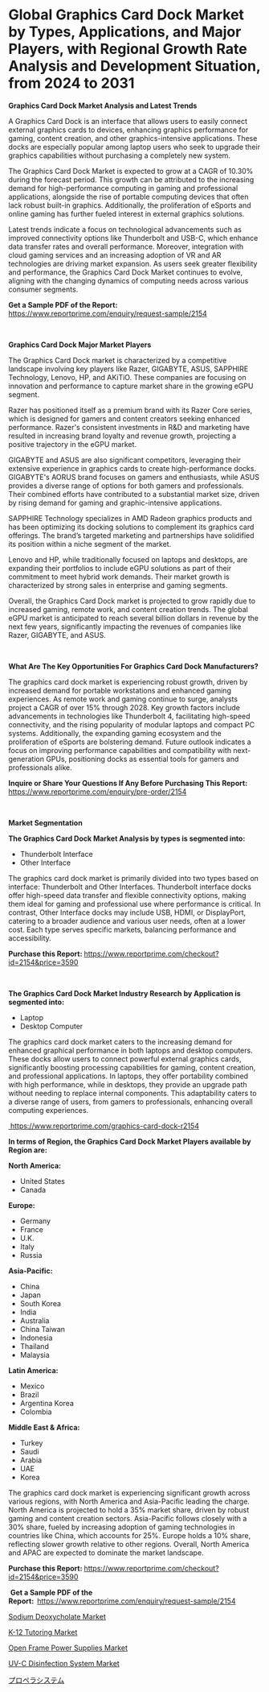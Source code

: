 <p><h1>Global Graphics Card Dock Market by Types, Applications, and Major Players, with Regional Growth Rate Analysis and Development Situation, from 2024 to 2031</h1></p><p><strong>Graphics Card Dock Market Analysis and Latest Trends</strong></p>
<p><p>A Graphics Card Dock is an interface that allows users to easily connect external graphics cards to devices, enhancing graphics performance for gaming, content creation, and other graphics-intensive applications. These docks are especially popular among laptop users who seek to upgrade their graphics capabilities without purchasing a completely new system.</p><p>The Graphics Card Dock Market is expected to grow at a CAGR of 10.30% during the forecast period. This growth can be attributed to the increasing demand for high-performance computing in gaming and professional applications, alongside the rise of portable computing devices that often lack robust built-in graphics. Additionally, the proliferation of eSports and online gaming has further fueled interest in external graphics solutions.</p><p>Latest trends indicate a focus on technological advancements such as improved connectivity options like Thunderbolt and USB-C, which enhance data transfer rates and overall performance. Moreover, integration with cloud gaming services and an increasing adoption of VR and AR technologies are driving market expansion. As users seek greater flexibility and performance, the Graphics Card Dock Market continues to evolve, aligning with the changing dynamics of computing needs across various consumer segments.</p></p>
<p><strong>Get a Sample PDF of the Report:&nbsp;</strong> <a href="https://www.reportprime.com/enquiry/request-sample/2154">https://www.reportprime.com/enquiry/request-sample/2154</a></p>
<p>&nbsp;</p>
<p><strong>Graphics Card Dock Major Market Players</strong></p>
<p><p>The Graphics Card Dock market is characterized by a competitive landscape involving key players like Razer, GIGABYTE, ASUS, SAPPHIRE Technology, Lenovo, HP, and AKiTiO. These companies are focusing on innovation and performance to capture market share in the growing eGPU segment.</p><p>Razer has positioned itself as a premium brand with its Razer Core series, which is designed for gamers and content creators seeking enhanced performance. Razer's consistent investments in R&D and marketing have resulted in increasing brand loyalty and revenue growth, projecting a positive trajectory in the eGPU market.</p><p>GIGABYTE and ASUS are also significant competitors, leveraging their extensive experience in graphics cards to create high-performance docks. GIGABYTE's AORUS brand focuses on gamers and enthusiasts, while ASUS provides a diverse range of options for both gamers and professionals. Their combined efforts have contributed to a substantial market size, driven by rising demand for gaming and graphic-intensive applications.</p><p>SAPPHIRE Technology specializes in AMD Radeon graphics products and has been optimizing its docking solutions to complement its graphics card offerings. The brand’s targeted marketing and partnerships have solidified its position within a niche segment of the market.</p><p>Lenovo and HP, while traditionally focused on laptops and desktops, are expanding their portfolios to include eGPU solutions as part of their commitment to meet hybrid work demands. Their market growth is characterized by strong sales in enterprise and gaming segments.</p><p>Overall, the Graphics Card Dock market is projected to grow rapidly due to increased gaming, remote work, and content creation trends. The global eGPU market is anticipated to reach several billion dollars in revenue by the next few years, significantly impacting the revenues of companies like Razer, GIGABYTE, and ASUS.</p></p>
<p>&nbsp;</p>
<p><strong>What Are The Key Opportunities For Graphics Card Dock Manufacturers?</strong></p>
<p><p>The graphics card dock market is experiencing robust growth, driven by increased demand for portable workstations and enhanced gaming experiences. As remote work and gaming continue to surge, analysts project a CAGR of over 15% through 2028. Key growth factors include advancements in technologies like Thunderbolt 4, facilitating high-speed connectivity, and the rising popularity of modular laptops and compact PC systems. Additionally, the expanding gaming ecosystem and the proliferation of eSports are bolstering demand. Future outlook indicates a focus on improving performance capabilities and compatibility with next-generation GPUs, positioning docks as essential tools for gamers and professionals alike.</p></p>
<p><strong>Inquire or Share Your Questions If Any Before Purchasing This Report:</strong> <a href="https://www.reportprime.com/enquiry/pre-order/2154">https://www.reportprime.com/enquiry/pre-order/2154</a></p>
<p>&nbsp;</p>
<p><strong>Market Segmentation</strong></p>
<p><strong>The Graphics Card Dock Market Analysis by types is segmented into:</strong></p>
<p><ul><li>Thunderbolt Interface</li><li>Other Interface</li></ul></p>
<p><p>The graphics card dock market is primarily divided into two types based on interface: Thunderbolt and Other Interfaces. Thunderbolt interface docks offer high-speed data transfer and flexible connectivity options, making them ideal for gaming and professional use where performance is critical. In contrast, Other Interface docks may include USB, HDMI, or DisplayPort, catering to a broader audience and various user needs, often at a lower cost. Each type serves specific markets, balancing performance and accessibility.</p></p>
<p><strong>Purchase this Report:&nbsp;</strong><a href="https://www.reportprime.com/checkout?id=2154&price=3590">https://www.reportprime.com/checkout?id=2154&price=3590</a></p>
<p>&nbsp;</p>
<p><strong>The Graphics Card Dock Market Industry Research by Application is segmented into:</strong></p>
<p><ul><li>Laptop</li><li>Desktop Computer</li></ul></p>
<p><p>The graphics card dock market caters to the increasing demand for enhanced graphical performance in both laptops and desktop computers. These docks allow users to connect powerful external graphics cards, significantly boosting processing capabilities for gaming, content creation, and professional applications. In laptops, they offer portability combined with high performance, while in desktops, they provide an upgrade path without needing to replace internal components. This adaptability caters to a diverse range of users, from gamers to professionals, enhancing overall computing experiences.</p></p>
<p><a href="https://www.reportprime.com/graphics-card-dock-r2154">&nbsp;https://www.reportprime.com/graphics-card-dock-r2154</a></p>
<p><strong>In terms of Region, the Graphics Card Dock Market Players available by Region are:</strong></p>
<p>
    <p> <strong> North America: </strong>
        <ul>
            <li>United States</li>
            <li>Canada</li>
        </ul>
        </p> 
    <p> <strong> Europe: </strong>
        <ul>
            <li>Germany</li>
            <li>France</li>
            <li>U.K.</li>
            <li>Italy</li>
            <li>Russia</li>
        </ul>
        </p> 
    <p> <strong> Asia-Pacific: </strong>
        <ul>
            <li>China</li>
            <li>Japan</li>
            <li>South Korea</li>
            <li>India</li>
            <li>Australia</li>
            <li>China Taiwan</li>
            <li>Indonesia</li>
            <li>Thailand</li>
            <li>Malaysia</li>
        </ul>
        </p> 
    <p> <strong> Latin America: </strong>
        <ul>
            <li>Mexico</li>
            <li>Brazil</li>
            <li>Argentina Korea</li>
            <li>Colombia</li>
        </ul>
        </p> 
    <p> <strong> Middle East & Africa: </strong>
        <ul>
            <li>Turkey</li>
            <li>Saudi</li>
            <li>Arabia</li>
            <li>UAE</li>
            <li>Korea</li>
        </ul>
    </p>
    </p>
<p><p>The graphics card dock market is experiencing significant growth across various regions, with North America and Asia-Pacific leading the charge. North America is projected to hold a 35% market share, driven by robust gaming and content creation sectors. Asia-Pacific follows closely with a 30% share, fueled by increasing adoption of gaming technologies in countries like China, which accounts for 25%. Europe holds a 10% share, reflecting slower growth relative to other regions. Overall, North America and APAC are expected to dominate the market landscape.</p></p>
<p><strong>Purchase this Report: </strong><a href="https://www.reportprime.com/checkout?id=2154&price=3590">https://www.reportprime.com/checkout?id=2154&price=3590</a></p>
<p>&nbsp;<strong>Get a Sample PDF of the Report:&nbsp;&nbsp;</strong><a href="https://www.reportprime.com/enquiry/request-sample/2154">https://www.reportprime.com/enquiry/request-sample/2154</a></p>
<p><strong></strong></p>
<p><p><a href="https://www.linkedin.com/pulse/global-sodium-deoxycholate-market-size-trends-analysis-xafdc?trackingId=9C7ACpfGTdu2vbfPSCSmMg%3D%3D">Sodium Deoxycholate Market</a></p><p><a href="https://medium.com/@caraleeh23/future-of-k-12-tutoring-market-global-market-forecast-and-market-trends-2024-2031-60000b219a09">K-12 Tutoring Market</a></p><p><a href="https://www.linkedin.com/pulse/insights-open-frame-power-supplies-market-players-size-geographical-gof2f?trackingId=0SPgNQHVSg62ujUAlw6alw%3D%3D">Open Frame Power Supplies Market</a></p><p><a href="https://medium.com/@cathymaggio15/uv-c-disinfection-system-market-market-segmentation-geographical-regions-and-market-forcast-till-ff77393bd34f">UV-C Disinfection System Market</a></p><p><a href="https://medium.com/@ridleydamion/%E3%82%B0%E3%83%AD%E3%83%BC%E3%83%90%E3%83%AB%E3%83%97%E3%83%AD%E3%83%9A%E3%83%A9%E3%82%B7%E3%82%B9%E3%83%86%E3%83%A0%E5%B8%82%E5%A0%B4%E3%81%AE%E3%83%88%E3%83%AC%E3%83%B3%E3%83%89-%E6%88%90%E9%95%B7%E6%A9%9F%E4%BC%9A%E3%81%A8%E8%AA%B2%E9%A1%8C%E3%81%AB%E9%96%A2%E3%81%99%E3%82%8B%E6%B4%9E%E5%AF%9F-2024%E5%B9%B4%E3%81%8B%E3%82%892031%E5%B9%B4%E3%81%BE%E3%81%A7%E3%81%AE%E4%BA%88%E6%B8%AC-3ce4f7894a39">プロペラシステム</a></p></p>